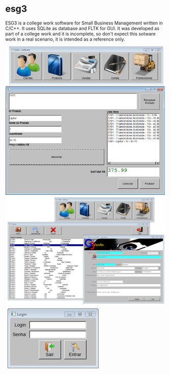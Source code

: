 # esg3
ESG3 is a college work software for Small Business Management written in C/C++. It uses SQLite as database and FLTK for GUI. It was developed as part of a college work and it is incomplete, so don't expect this sotware work in a real scenario, it is intended as a reference only.

![alt tag](https://github.com/AramisHM/esg3/blob/master/snapshots/snapshot_1.png)
![alt tag](https://github.com/AramisHM/esg3/blob/master/snapshots/snapshot_2.png)
![alt tag](https://github.com/AramisHM/esg3/blob/master/snapshots/snapshot_3.png)
